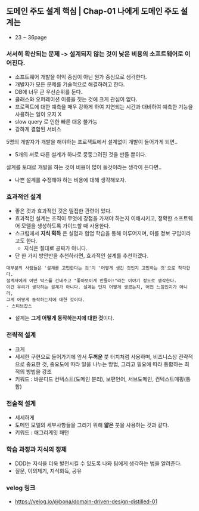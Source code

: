 ## 도메인 주도 설계 핵심 | Chap-01 나에게 도메인 주도 설계는

- 23 ~ 36page

### 서서히 확산되는 문제 -> 설계되지 않는 것이 낮은 비용의 소프트웨어로 이어진다.
- 소프트웨어 개발을 이익 중심이 아닌 원가 중심으로 생각한다.
- 개발자가 모든 문제를 기술적으로 해결하려고 한다.
- DB에 너무 큰 우선순위를 둔다.
- 클래스와 오퍼레이션 이름을 짓는 것에 크게 관심이 없다.
- 프로젝트에 대한 예측을 매우 강하게 하여 지연되는 시간과 대비하여 예측한 기능을 사용하는 일이 오지 X
- slow query 로 인한 빠른 대응 불가능
- 강하게 결합된 서비스

5명의 개발자가 개발을 해야하는 프로젝트에서 설계없이 개발이 들어가게 되면.. 
- 5개의 서로 다른 설계가 하나로 뭉뜽그려진 것을 만들 뿐이다.


설계를 토대로 개발을 하는 것이 비용이 많이 들것이라는 생각이 든다면..
- 나쁜 설계를 수정해야 하는 비용에 대해 생각해보자. 

### 효과적인 설계 
- 좋은 것과 효과적인 것은 밀접한 관련이 있다.
- 효과적인 설계는 조직이 무엇에 강점을 가져야 하는지 이해시키고, 정확한 소프트웨어 모델을 생성하도록 가이드할 때 사용한다.
- 스크럼에서 **지식 획득** 은 실험과 협업 학습을 통해 이루어지며, 이를 정보 구입이라고도 한다.
  - 지식은 절대로 공짜가 아니다.
- 단 한 가지 방안만을 추천하라면, 효과적인 설계를 추천하겠다.

```
대부분의 사람들은 '설계를 고민한다는 것'이 '어떻게 생긴 것인지 고민하는 것'으로 착각한다.
설계자에게 어떤 박스를 건네주고 "좋아보이게 만들어!"라는 이야기 정도로 생각한다.
이건 우리가 생각하는 설계가 아니다. 설계는 단지 어떻게 생겼는지, 어떤 느낌인지가 아니라,
그게 어떻게 동작하는지에 대한 것이다.
- 스티브잡스
```
- 설계는 **그게 어떻게 동작하는지에 대한 것**이다.

### 전략적 설계 
- 크게
- 세세한 구현으로 들어가기에 앞서 **두꺼운** 붓 터치처럼 사용하며, 비즈니스상 전략적으로 중요한 것, 중요도에 따라 일을 나누는 방법, 그리고 필요에 따라 통합하는 최적의 방법을 강조
- 키워드 : 바운디드 컨텍스트(도메인 분리), 보편언어, 서브도메인, 컨텍스트매핑(통합)

### 전술적 설계 
- 세세하게
- 도메인 모델의 세부사항들을 그리기 위해 **얇은** 붓을 사용하는 것과 같다.
- 키워드 : 애그리게잇 패턴

### 학습 과정과 지식의 정제 
- DDD는 지식을 더욱 발전시킬 수 있도록 나와 팀에게 생각하는 법을 알려준다.
- 질문, 이의제기, 지식회득, 공유

### velog 링크
- https://velog.io/@bona/domain-driven-design-distilled-01
